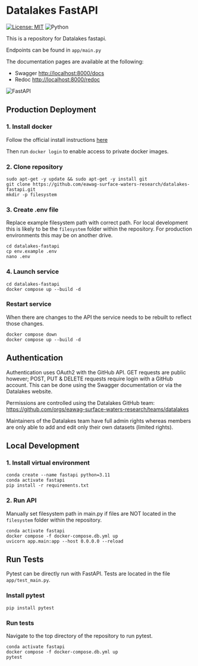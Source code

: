# Datalakes FastAPI

[![License: MIT][mit-by-shield]][mit-by] ![Python][python-by-shield]

This is a repository for Datalakes fastapi.

Endpoints can be found in `app/main.py`

The documentation pages are available at the following:

- Swagger [http://localhost:8000/docs](http://localhost:8000/docs)
- Redoc [http://localhost:8000/redoc](http://localhost:8000/redoc)

![FastAPI](https://img.shields.io/badge/FastAPI-005571?style=for-the-badge&logo=fastapi)

## Production Deployment

### 1. Install docker

Follow the official install instructions [here](https://docs.docker.com/engine/install/)

Then run `docker login` to enable access to private docker images.

### 2. Clone repository
```console
sudo apt-get -y update && sudo apt-get -y install git
git clone https://github.com/eawag-surface-waters-research/datalakes-fastapi.git
mkdir -p filesystem
```

### 3. Create .env file
Replace example filesystem path with correct path. For local development this is likely to be the `filesystem` folder 
within the repository. For production environments this may be on another drive.
```console
cd datalakes-fastapi
cp env.example .env
nano .env
```

### 4. Launch service
```console
cd datalakes-fastapi
docker compose up --build -d
```

### Restart service
When there are changes to the API the service needs to be rebuilt to reflect those changes.

```console
docker compose down
docker compose up --build -d
```

## Authentication

Authentication uses OAuth2 with the GitHub API. GET requests are public however; POST, PUT & DELETE requests require 
login with a GitHub account. This can be done using the Swagger documentation or via the Datalakes website.

Permissions are controlled using the Datalakes GitHub team: https://github.com/orgs/eawag-surface-waters-research/teams/datalakes

Maintainers of the Datalakes team have full admin rights whereas members are only able to add and edit only their 
own datasets (limited rights).

## Local Development

### 1. Install virtual environment

```console
conda create --name fastapi python=3.11
conda activate fastapi
pip install -r requirements.txt
```

### 2. Run API

Manually set filesystem path in main.py if files are NOT located in the `filesystem` folder within the repository.

```console
conda activate fastapi
docker compose -f docker-compose.db.yml up
uvicorn app.main:app --host 0.0.0.0 --reload
```

## Run Tests

Pytest can be directly run with FastAPI. Tests are located in the file `app/test_main.py`. 

### Install pytest

```console
pip install pytest
```

### Run tests

Navigate to the top directory of the repository to run pytest.

```console
conda activate fastapi
docker compose -f docker-compose.db.yml up
pytest
```

[mit-by]: https://opensource.org/licenses/MIT
[mit-by-shield]: https://img.shields.io/badge/License-MIT-g.svg
[python-by-shield]: https://img.shields.io/badge/Python-3.9-g